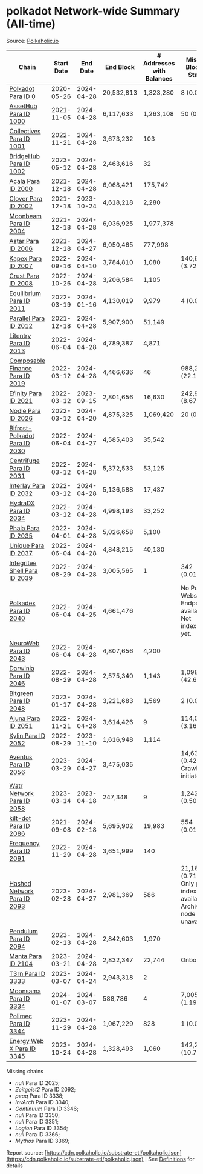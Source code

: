 # polkadot Network-wide Summary (All-time)

Source: [Polkaholic.io](https://polkaholic.io)


| Chain            | Start Date | End Date | End Block | # Addresses with Balances | Missing Blocks / Status |
| ---------------- | ---------- | ---------| --------- | ------------------------- | ----------------------- |
| [Polkadot Para ID 0](/polkadot/0-polkadot) | 2020-05-26 | 2024-04-28 | 20,532,813 |  1,323,280 | 8 (0.00%)  |
| [AssetHub Para ID 1000](/polkadot/1000-assethub) | 2021-11-05 | 2024-04-28 | 6,117,633 |  1,263,108 | 50 (0.00%)  |
| [Collectives Para ID 1001](/polkadot/1001-collectives) | 2022-11-21 | 2024-04-28 | 3,673,232 |  103 |    |
| [BridgeHub Para ID 1002](/polkadot/1002-bridgehub) | 2023-05-12 | 2024-04-28 | 2,463,616 |  32 |    |
| [Acala Para ID 2000](/polkadot/2000-acala) | 2021-12-18 | 2024-04-28 | 6,068,421 |  175,742 |    |
| [Clover Para ID 2002](/polkadot/2002-clover) | 2021-12-18 | 2023-10-24 | 4,618,218 |  2,280 |    |
| [Moonbeam Para ID 2004](/polkadot/2004-moonbeam) | 2021-12-18 | 2024-04-28 | 6,036,925 |  1,977,378 |    |
| [Astar Para ID 2006](/polkadot/2006-astar) | 2021-12-18 | 2024-04-27 | 6,050,465 |  777,998 |    |
| [Kapex Para ID 2007](/polkadot/2007-kapex) | 2022-09-16 | 2024-04-10 | 3,784,810 |  1,080 | 140,668 (3.72%)  |
| [Crust Para ID 2008](/polkadot/2008-crust) | 2022-10-26 | 2024-04-28 | 3,206,584 |  1,105 |    |
| [Equilibrium Para ID 2011](/polkadot/2011-equilibrium) | 2022-03-19 | 2024-01-16 | 4,130,019 |  9,979 | 4 (0.00%)  |
| [Parallel Para ID 2012](/polkadot/2012-parallel) | 2021-12-18 | 2024-04-28 | 5,907,900 |  51,149 |    |
| [Litentry Para ID 2013](/polkadot/2013-litentry) | 2022-06-04 | 2024-04-28 | 4,789,387 |  4,871 |    |
| [Composable Finance Para ID 2019](/polkadot/2019-composable) | 2022-03-12 | 2024-04-28 | 4,466,636 |  46 | 988,229 (22.12%)  |
| [Efinity Para ID 2021](/polkadot/2021-efinity) | 2022-03-12 | 2023-09-15 | 2,801,656 |  16,630 | 242,949 (8.67%)  |
| [Nodle Para ID 2026](/polkadot/2026-nodle) | 2022-03-12 | 2024-04-20 | 4,875,325 |  1,069,420 | 20 (0.00%)  |
| [Bifrost-Polkadot Para ID 2030](/polkadot/2030-bifrost) | 2022-06-04 | 2024-04-27 | 4,585,403 |  35,542 |    |
| [Centrifuge Para ID 2031](/polkadot/2031-centrifuge) | 2022-03-12 | 2024-04-28 | 5,372,533 |  53,125 |    |
| [Interlay Para ID 2032](/polkadot/2032-interlay) | 2022-03-12 | 2024-04-28 | 5,136,588 |  17,437 |    |
| [HydraDX Para ID 2034](/polkadot/2034-hydradx) | 2022-03-12 | 2024-04-28 | 4,998,193 |  33,252 |    |
| [Phala Para ID 2035](/polkadot/2035-phala) | 2022-04-01 | 2024-04-28 | 5,026,658 |  5,100 |    |
| [Unique Para ID 2037](/polkadot/2037-unique) | 2022-06-04 | 2024-04-28 | 4,848,215 |  40,130 |    |
| [Integritee Shell Para ID 2039](/polkadot/2039-integritee) | 2022-08-29 | 2024-04-28 | 3,005,565 |  1 | 342 (0.01%)  |
| [Polkadex Para ID 2040](/polkadot/2040-polkadex) | 2022-06-04 | 2024-04-25 | 4,661,476 |   |   No Public Websocket Endpoint available: Not indexing yet. |
| [NeuroWeb Para ID 2043](/polkadot/2043-neuroweb) | 2022-06-04 | 2024-04-28 | 4,807,656 |  4,200 |    |
| [Darwinia Para ID 2046](/polkadot/2046-darwinia) | 2022-08-29 | 2024-04-28 | 2,575,340 |  1,143 | 1,098,047 (42.64%)  |
| [Bitgreen Para ID 2048](/polkadot/2048-bitgreen) | 2023-01-17 | 2024-04-28 | 3,221,683 |  1,569 | 2 (0.00%)  |
| [Ajuna Para ID 2051](/polkadot/2051-ajuna) | 2022-11-21 | 2024-04-28 | 3,614,426 |  9 | 114,050 (3.16%)  |
| [Kylin Para ID 2052](/polkadot/2052-kylin) | 2022-08-29 | 2023-11-10 | 1,616,948 |  1,114 |    |
| [Aventus Para ID 2056](/polkadot/2056-aventus) | 2023-03-29 | 2024-04-27 | 3,475,035 |   | 14,636 (0.42%) Crawling initiated |
| [Watr Network Para ID 2058](/polkadot/2058-watr) | 2023-03-14 | 2023-04-18 | 247,348 |  9 | 1,242 (0.50%)  |
| [kilt-dot Para ID 2086](/polkadot/2086-kilt) | 2021-09-08 | 2024-02-18 | 5,695,902 |  19,983 | 554 (0.01%)  |
| [Frequency Para ID 2091](/polkadot/2091-frequency) | 2022-11-29 | 2024-04-28 | 3,651,999 |  140 |    |
| [Hashed Network Para ID 2093](/polkadot/2093-hashed) | 2023-02-28 | 2024-04-27 | 2,981,369 |  586 | 21,163 (0.71%) Only partial index available: Archive node unavailable |
| [Pendulum Para ID 2094](/polkadot/2094-pendulum) | 2023-02-13 | 2024-04-28 | 2,842,603 |  1,970 |    |
| [Manta Para ID 2104](/polkadot/2104-manta) | 2023-03-21 | 2024-04-28 | 2,832,347 |  22,744 |   Onboarding |
| [T3rn Para ID 3333](/polkadot/3333-t3rn) | 2023-03-07 | 2024-04-24 | 2,943,318 |  2 |    |
| [Moonsama Para ID 3334](/polkadot/3334-moonsama) | 2024-01-07 | 2024-03-07 | 588,786 |  4 | 7,005 (1.19%)  |
| [Polimec Para ID 3344](/polkadot/3344-polimec) | 2023-11-29 | 2024-04-28 | 1,067,229 |  828 | 1 (0.00%)  |
| [Energy Web X Para ID 3345](/polkadot/3345-energywebx) | 2023-10-24 | 2024-04-28 | 1,328,493 |  1,060 | 142,272 (10.71%)  |

Missing chains


* *null* Para ID 2025; 
* *Zeitgeist2* Para ID 2092; 
* *peaq* Para ID 3338; 
* *InvArch* Para ID 3340; 
* *Continuum* Para ID 3346; 
* *null* Para ID 3350; 
* *null* Para ID 3351; 
* *Logion* Para ID 3354; 
* *null* Para ID 3366; 
* *Mythos* Para ID 3369; 

Report source: [https://cdn.polkaholic.io/substrate-etl/polkaholic.json](https://cdn.polkaholic.io/substrate-etl/polkaholic.json) | See [Definitions](/DEFINITIONS.md) for details
